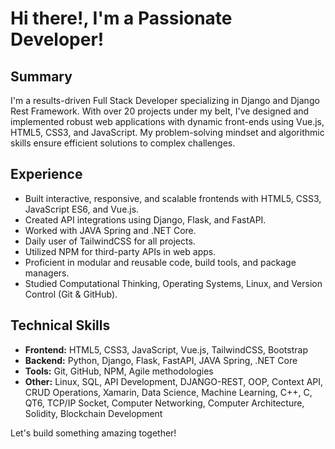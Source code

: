 # Hi there!, I'm a Passionate Developer!

## Summary

I'm a results-driven Full Stack Developer specializing in Django and Django Rest Framework. With over 20 projects under my belt, I've designed and implemented robust web applications with dynamic front-ends using Vue.js, HTML5, CSS3, and JavaScript. My problem-solving mindset and algorithmic skills ensure efficient solutions to complex challenges.

## Experience

- Built interactive, responsive, and scalable frontends with HTML5, CSS3, JavaScript ES6, and Vue.js.
- Created API integrations using Django, Flask, and FastAPI.
- Worked with JAVA Spring and .NET Core.
- Daily user of TailwindCSS for all projects.
- Utilized NPM for third-party APIs in web apps.
- Proficient in modular and reusable code, build tools, and package managers.
- Studied Computational Thinking, Operating Systems, Linux, and Version Control (Git & GitHub).

## Technical Skills

- **Frontend:** HTML5, CSS3, JavaScript, Vue.js, TailwindCSS, Bootstrap
- **Backend:** Python, Django, Flask, FastAPI, JAVA Spring, .NET Core
- **Tools:** Git, GitHub, NPM, Agile methodologies
- **Other:** Linux, SQL, API Development, DJANGO-REST, OOP, Context API, CRUD Operations, Xamarin, Data Science, Machine Learning, C++, C, QT6, TCP/IP Socket, Computer Networking, Computer Architecture, Solidity, Blockchain Development

Let's build something amazing together!


<!--
**ekinsipahi/ekinsipahi** is a ✨ _special_ ✨ repository because its `README.md` (this file) appears on your GitHub profile.

Here are some ideas to get you started:

- 🔭 I’m currently working on ...
- 🌱 I’m currently learning ...
- 👯 I’m looking to collaborate on ...
- 🤔 I’m looking for help with ...
- 💬 Ask me about ...
- 📫 How to reach me: ...
- 😄 Pronouns: ...
- ⚡ Fun fact: ...
-->
